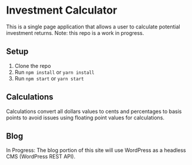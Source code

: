 # Investment Calculator

This is a single page application that allows a user to calculate potential investment returns.
Note: this repo is a work in progress.

## Setup

1.  Clone the repo
2.  Run `npm install` or `yarn install`
3.  Run `npm start` or `yarn start`

## Calculations

Calculations convert all dollars values to cents and percentages to basis points to avoid issues using floating point values for calculations.

## Blog

In Progress: The blog portion of this site will use WordPress as a headless CMS (WordPress REST API).
